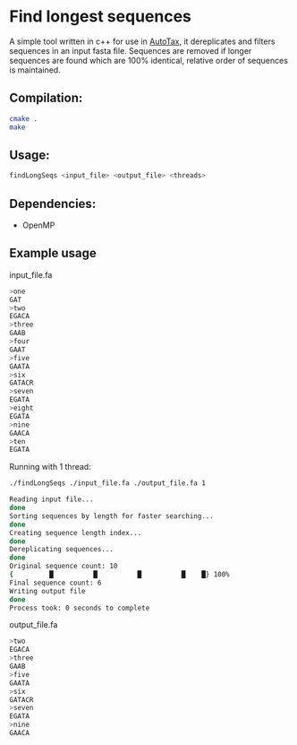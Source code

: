 # Find longest sequences
A simple tool written in c++ for use in [AutoTax](https://github.com/kasperskytte/autotax), it dereplicates and filters sequences in an input fasta file. Sequences are removed if longer sequences are found which are 100% identical, relative order of sequences is maintained.

## Compilation:
```bash
cmake .
make
```
## Usage: 
```bash
findLongSeqs <input_file> <output_file> <threads>
```
## Dependencies:
- OpenMP

## Example usage
input_file.fa
```bash
>one
GAT
>two
EGACA
>three
GAAB
>four
GAAT
>five
GAATA
>six
GATACR
>seven
EGATA
>eight
EGATA
>nine
GAACA
>ten
EGATA
```

Running with 1 thread:
```bash
./findLongSeqs ./input_file.fa ./output_file.fa 1

Reading input file...
done
Sorting sequences by length for faster searching...
done
Creating sequence length index...
done
Dereplicating sequences...
done
Original sequence count: 10
{         █          █          █          █    █} 100%
Final sequence count: 6
Writing output file
done
Process took: 0 seconds to complete
```

output_file.fa
```bash
>two
EGACA
>three
GAAB
>five
GAATA
>six
GATACR
>seven
EGATA
>nine
GAACA
```